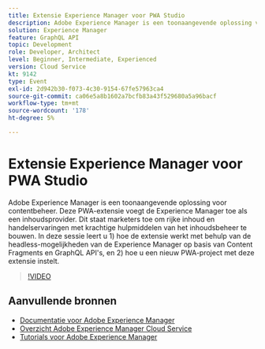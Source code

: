 ```yaml
---
title: Extensie Experience Manager voor PWA Studio
description: Adobe Experience Manager is een toonaangevende oplossing voor contentbeheer. Deze PWA-extensie voegt de Experience Manager toe als een inhoudsprovider. Dit staat marketers toe om rijke inhoud en handelservaringen met krachtige hulpmiddelen van het inhoudsbeheer te bouwen. In deze sessie leert u 1) hoe de extensie werkt met behulp van de headless-mogelijkheden van de Experience Manager op basis van Content Fragments en GraphQL API's, en 2) hoe u een nieuw PWA-project met deze extensie instelt.
solution: Experience Manager
feature: GraphQL API
topic: Development
role: Developer, Architect
level: Beginner, Intermediate, Experienced
version: Cloud Service
kt: 9142
type: Event
exl-id: 2d942b30-f073-4c30-9154-67fe57963ca4
source-git-commit: ca06e5a8b1602a7bcfb83a43f529680a5a96bacf
workflow-type: tm+mt
source-wordcount: '178'
ht-degree: 5%

---
```


# Extensie Experience Manager voor PWA Studio

Adobe Experience Manager is een toonaangevende oplossing voor contentbeheer. Deze PWA-extensie voegt de Experience Manager toe als een inhoudsprovider. Dit staat marketers toe om rijke inhoud en handelservaringen met krachtige hulpmiddelen van het inhoudsbeheer te bouwen. In deze sessie leert u 1) hoe de extensie werkt met behulp van de headless-mogelijkheden van de Experience Manager op basis van Content Fragments en GraphQL API&#39;s, en 2) hoe u een nieuw PWA-project met deze extensie instelt.

>[!VIDEO](https://video.tv.adobe.com/v/337581/?quality=12&learn=on&hidetitle=true)

## Aanvullende bronnen

- [Documentatie voor Adobe Experience Manager ](https://experienceleague.adobe.com/docs/experience-manager-cloud-service.html)
- [Overzicht Adobe Experience Manager Cloud Service](https://experienceleague.adobe.com/docs/experience-manager-cloud-service/overview/home.html)
- [Tutorials voor Adobe Experience Manager](https://experienceleague.adobe.com/docs/experience-manager-tutorials.html)
